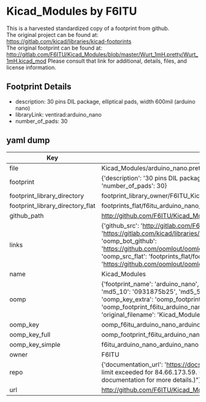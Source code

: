 # Kicad_Modules by F6ITU  
This is a harvested standardized copy of a footprint from github.  
The original project can be found at:  
https://gitlab.com/kicad/libraries/kicad-footprints  
The original footprint can be found at:
http://gitlab.com/F6ITU/Kicad_Modules/blob/master/Wurt_1mH.pretty/Wurt_1mH.kicad_mod
Please consult that link for additional, details, files, and license information.  
## Footprint Details
* description: 30 pins DIL package, elliptical pads, width 600mil (arduino nano)  
* libraryLink: ventirad:arduino_nano  
* number_of_pads: 30  
## yaml dump  
| Key | Value |  
| --- | --- |  
| file | Kicad_Modules/arduino_nano.pretty/arduino_nano.kicad_mod |  
| footprint | {'description': '30 pins DIL package, elliptical pads, width 600mil (arduino nano)', 'libraryLink': 'ventirad:arduino_nano', 'number_of_pads': 30} |  
| footprint_library_directory | footprint_library_owner/F6ITU_Kicad_Modules |  
| footprint_library_directory_flat | footprints_flat/f6itu_arduino_nano_arduino_nano/working |  
| github_path | http://github.com/F6ITU/Kicad_Modules/blob/master/arduino_nano.pretty/arduino_nano.kicad_mod |  
| links | {'github_src': 'http://gitlab.com/F6ITU/Kicad_Modules/blob/master/Wurt_1mH.pretty/Wurt_1mH.kicad_mod', 'github_src_repo': 'https://gitlab.com/kicad/libraries/kicad-footprints', 'oomp_bot': 'footprints/f6itu_arduino_nano_arduino_nano/working', 'oomp_bot_github': 'https://github.com/oomlout/oomlout_oomp_footprint_bot/tree/main/footprints/f6itu_arduino_nano_arduino_nano/working', 'oomp_src_flat': 'footprints_flat/footprints_flat/f6itu_arduino_nano_arduino_nano/working', 'oomp_src_flat_github': 'https://github.com/oomlout/oomlout_oomp_footprint_src/tree/main/footprints_flat/f6itu_arduino_nano_arduino_nano/working'} |  
| name | Kicad_Modules |  
| oomp | {'footprint_name': 'arduino_nano', 'library_name': 'arduino_nano', 'md5': '0931875b256460b6ee265d4493541dee', 'md5_10': '0931875b25', 'md5_5': '09318', 'md5_6': '093187', 'oomp_key': 'oomp_f6itu_arduino_nano_arduino_nano', 'oomp_key_extra': 'oomp_footprint_f6itu_arduino_nano_arduino_nano', 'oomp_key_full': 'oomp_footprint_f6itu_arduino_nano_arduino_nano_093187', 'oomp_key_simple': 'f6itu_arduino_nano_arduino_nano', 'original_filename': 'Kicad_Modules/arduino_nano.pretty/arduino_nano.kicad_mod', 'owner_name': 'f6itu'} |  
| oomp_key | oomp_f6itu_arduino_nano_arduino_nano |  
| oomp_key_full | oomp_footprint_f6itu_arduino_nano_arduino_nano |  
| oomp_key_simple | f6itu_arduino_nano_arduino_nano |  
| owner | F6ITU |  
| repo | {'documentation_url': 'https://docs.github.com/rest/overview/resources-in-the-rest-api#rate-limiting', 'message': "API rate limit exceeded for 84.66.173.59. (But here's the good news: Authenticated requests get a higher rate limit. Check out the documentation for more details.)"} |  
| url | http://github.com/F6ITU/Kicad_Modules |  

